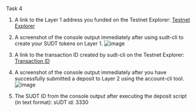 Task 4

1. A link to the Layer 1 address you funded on the Testnet Explorer:
[Testnet Explorer](explorer.nervos.org/aggron/address/ckt1qyqwmemarcr7whw92x2mxagz5kves7l5kyrs3lrdlf)

2. A screenshot of the console output immediately after using sudt-cli to create your SUDT tokens on Layer 1.
![image](https://user-images.githubusercontent.com/4203063/130369313-7a06575c-da7f-4cfb-bfee-c3b7588241a3.png)

3. A link to the transaction ID created by sudt-cli on the Testnet Explorer:
[Transaction ID](https://explorer.nervos.org/aggron/transaction/0x69583252bc74a14674ed1a56e9da8a6a664272ee56b2bc54ab8ca8d117f63783)

4. A screenshot of the console output immediately after you have successfully submitted a deposit to Layer 2 using the account-cli tool.
![image](https://user-images.githubusercontent.com/4203063/130369573-ac80f0de-3c3a-494d-8cfc-f28e8f6700f6.png)

5. The SUDT ID from the console output after executing the deposit script (in text format):
sUDT id: 3330
